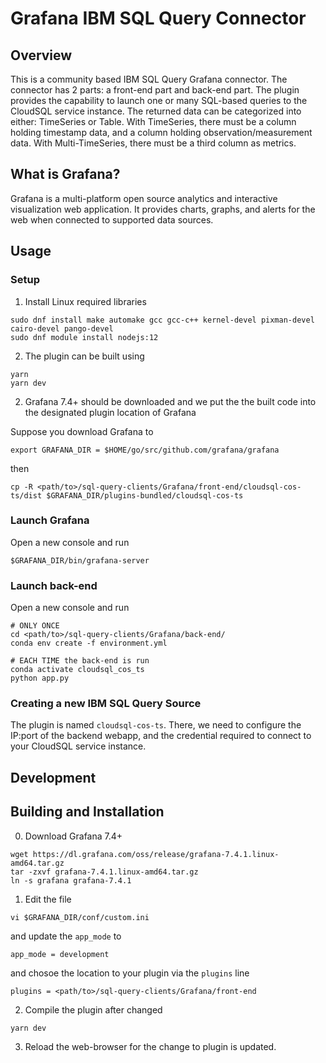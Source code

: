 # Grafana IBM SQL Query Connector


Overview
-----------

This is a community based IBM SQL Query Grafana connector. The connector has 2 parts: a front-end part and back-end part.
The plugin provides the capability to launch one or many SQL-based queries to the CloudSQL service instance. The returned data can be categorized into either: TimeSeries or Table.
With TimeSeries, there must be a column holding timestamp data, and a column holding observation/measurement data. With Multi-TimeSeries, there must be a third column as metrics.

What is Grafana?
-----------

Grafana is a multi-platform open source analytics and interactive visualization web application. It provides charts, graphs, and alerts for the web when connected to supported data sources.


Usage
-----------

### Setup
1. Install Linux required libraries

```console
sudo dnf install make automake gcc gcc-c++ kernel-devel pixman-devel cairo-devel pango-devel
sudo dnf module install nodejs:12
```

2. The plugin can be built using

```console
yarn
yarn dev
```

2. Grafana 7.4+ should be downloaded and we put the the built code into the designated plugin location of Grafana

Suppose you download Grafana to
```console
export GRAFANA_DIR = $HOME/go/src/github.com/grafana/grafana
```
then

```console
cp -R <path/to>/sql-query-clients/Grafana/front-end/cloudsql-cos-ts/dist $GRAFANA_DIR/plugins-bundled/cloudsql-cos-ts
```

### Launch Grafana

Open a new console and run

```console
$GRAFANA_DIR/bin/grafana-server
```

### Launch back-end

Open a new console and run
```console
# ONLY ONCE
cd <path/to>/sql-query-clients/Grafana/back-end/
conda env create -f environment.yml

# EACH TIME the back-end is run
conda activate cloudsql_cos_ts
python app.py
```


### Creating a new IBM SQL Query Source

The plugin is named `cloudsql-cos-ts`. There, we need to configure the IP:port of the backend webapp, and the credential required to connect to your
CloudSQL service instance.


## Development

Building and Installation
-----------

0. Download Grafana 7.4+

```console
wget https://dl.grafana.com/oss/release/grafana-7.4.1.linux-amd64.tar.gz
tar -zxvf grafana-7.4.1.linux-amd64.tar.gz
ln -s grafana grafana-7.4.1
```
1. Edit the file

```console
vi $GRAFANA_DIR/conf/custom.ini
```
and update the `app_mode` to
```console
app_mode = development
```
and chosoe the location to your plugin via the `plugins` line
```console
plugins = <path/to>/sql-query-clients/Grafana/front-end
```

2. Compile the plugin after changed

```console
yarn dev
```

3. Reload the web-browser for the change to plugin is updated.
